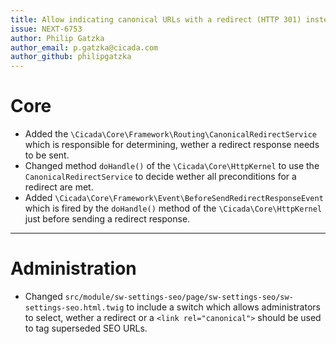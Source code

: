 ```yaml
---
title: Allow indicating canonical URLs with a redirect (HTTP 301) instead of a link
issue: NEXT-6753
author: Philip Gatzka
author_email: p.gatzka@cicada.com
author_github: philipgatzka
---
```

# Core
* Added the `\Cicada\Core\Framework\Routing\CanonicalRedirectService` which is responsible for determining, wether a
  redirect response needs to be sent.
* Changed method `doHandle()` of the `\Cicada\Core\HttpKernel` to use the `CanonicalRedirectService` to decide wether
  all preconditions for a redirect are met.
* Added `\Cicada\Core\Framework\Event\BeforeSendRedirectResponseEvent` which is fired by the `doHandle()` method of
  the `\Cicada\Core\HttpKernel` just before sending a redirect response.
___
# Administration
* Changed `src/module/sw-settings-seo/page/sw-settings-seo/sw-settings-seo.html.twig` to include a switch which allows
  administrators to select, wether a redirect or a `<link rel="canonical">` should be used to tag superseded SEO URLs.
